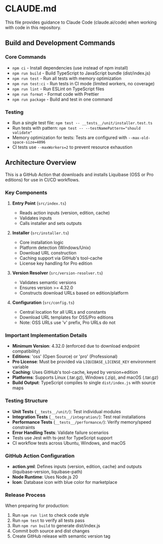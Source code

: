 # CLAUDE.md

This file provides guidance to Claude Code (claude.ai/code) when working with code in this repository.

## Build and Development Commands

### Core Commands
- `npm ci` - Install dependencies (use instead of npm install)
- `npm run build` - Build TypeScript to JavaScript bundle (dist/index.js)
- `npm run test` - Run all tests with memory optimization
- `npm run test:ci` - Run tests in CI mode (limited workers, no coverage)
- `npm run lint` - Run ESLint on TypeScript files
- `npm run format` - Format code with Prettier
- `npm run package` - Build and test in one command

### Testing
- Run a single test file: `npm test -- __tests__/unit/installer.test.ts`
- Run tests with pattern: `npm test -- --testNamePattern="should validate"`
- Memory optimization for tests: Tests are configured with `--max-old-space-size=4096`
- CI tests use `--maxWorkers=2` to prevent resource exhaustion

## Architecture Overview

This is a GitHub Action that downloads and installs Liquibase (OSS or Pro editions) for use in CI/CD workflows.

### Key Components

1. **Entry Point** (`src/index.ts`)
   - Reads action inputs (version, edition, cache)
   - Validates inputs
   - Calls installer and sets outputs

2. **Installer** (`src/installer.ts`)
   - Core installation logic
   - Platform detection (Windows/Unix)
   - Download URL construction
   - Caching support via GitHub's tool-cache
   - License key handling for Pro edition

3. **Version Resolver** (`src/version-resolver.ts`)
   - Validates semantic versions
   - Ensures version >= 4.32.0
   - Constructs download URLs based on edition/platform

4. **Configuration** (`src/config.ts`)
   - Central location for all URLs and constants
   - Download URL templates for OSS/Pro editions
   - Note: OSS URLs use 'v' prefix, Pro URLs do not

### Important Implementation Details

- **Minimum Version**: 4.32.0 (enforced due to download endpoint compatibility)
- **Editions**: 'oss' (Open Source) or 'pro' (Professional)
- **Pro License**: Must be provided via `LIQUIBASE_LICENSE_KEY` environment variable
- **Caching**: Uses GitHub's tool-cache, keyed by version+edition
- **Platforms**: Supports Linux (.tar.gz), Windows (.zip), and macOS (.tar.gz)
- **Build Output**: TypeScript compiles to single `dist/index.js` with source maps

### Testing Structure

- **Unit Tests** (`__tests__/unit/`): Test individual modules
- **Integration Tests** (`__tests__/integration/`): Test real installations
- **Performance Tests** (`__tests__/performance/`): Verify memory/speed constraints
- **Error Handling Tests**: Validate failure scenarios
- Tests use Jest with ts-jest for TypeScript support
- CI workflow tests across Ubuntu, Windows, and macOS

### GitHub Action Configuration

- **action.yml**: Defines inputs (version, edition, cache) and outputs (liquibase-version, liquibase-path)
- **Node Runtime**: Uses Node.js 20
- **Icon**: Database icon with blue color for marketplace

### Release Process

When preparing for production:
1. Run `npm run lint` to check code style
2. Run `npm test` to verify all tests pass
3. Run `npm run build` to generate dist/index.js
4. Commit both source and dist changes
5. Create GitHub release with semantic version tag